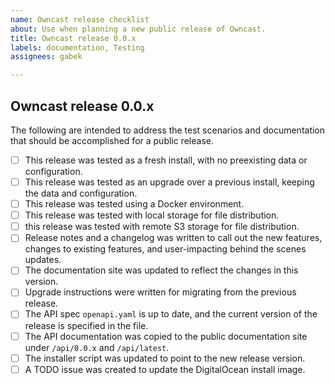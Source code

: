 ```yaml
---
name: Owncast release checklist
about: Use when planning a new public release of Owncast.
title: Owncast release 0.0.x
labels: documentation, Testing
assignees: gabek

---
```


## Owncast release 0.0.x

The following are intended to address the test scenarios and documentation that should be accomplished for a public release.

- [ ] This release was tested as a fresh install, with no preexisting data or configuration.
- [ ] This release was tested as an upgrade over a previous install, keeping the data and configuration.
- [ ] This release was tested using a Docker environment.
- [ ] This release was tested with local storage for file distribution.
- [ ] this release was tested with remote S3 storage for file distribution.
- [ ] Release notes and a changelog was written to call out the new features, changes to existing features, and user-impacting behind the scenes updates.
- [ ] The documentation site was updated to reflect the changes in this version.
- [ ] Upgrade instructions were written for migrating from the previous release.
- [ ] The API spec `openapi.yaml` is up to date, and the current version of the release is specified in the file.
- [ ] The API documentation was copied to the public documentation site under `/api/0.0.x` and `/api/latest`.
- [ ] The installer script was updated to point to the new release version.
- [ ] A TODO issue was created to update the DigitalOcean install image.
